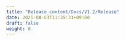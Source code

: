 ```yaml
---
title: "Release_content/Docs/V1.2/Release"
date: 2021-08-03T11:35:31+09:00
draft: false
weight: 0
---
```


